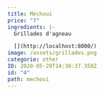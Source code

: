```yaml
---
title: Méchoui
price: "7"
ingredients: |-
  Grillades d'agneau

  [](http://localhost:8000/)
image: /assets/grillades.png
categorie: other
ID: 2020-05-29T14:38:37.350Z
id: "4"
path: mechoui
---
```

